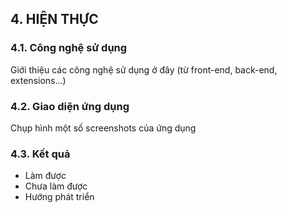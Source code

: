 ## 4. HIỆN THỰC

### 4.1. Công nghệ sử dụng

Giới thiệu các công nghệ sử dụng ở đây (từ front-end, back-end, extensions...)

### 4.2. Giao diện ứng dụng

Chụp hình một số screenshots của ứng dụng

### 4.3. Kết quả

- Làm được
- Chưa làm được
- Hướng phát triển